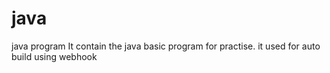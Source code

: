 # java 
 java program
 It contain the java basic program for practise.
 it used for auto build using webhook
 
